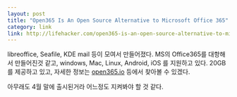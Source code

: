 ```yaml
---
layout: post
title: "Open365 Is An Open Source Alternative to Microsoft Office 365"
category: link
link: http://lifehacker.com/open365-is-an-open-source-alternative-to-microsoft-offi-1772845018
---
```


libreoffice, Seafile, KDE mail 등이 모여서 만들어졌다. MS의 Office365를 대항해서 만들어진것 같고, windows, Mac, Linux, Android, iOS 를 지원하고 있다. 20GB를 제공하고 있고, 자세한 정보는 [open365.io](http://open365.io/) 등에서 찾아볼 수 있겠다.

아무래도 4월 말에 출시된거라 어느정도 지켜봐야 할 것 같다.
